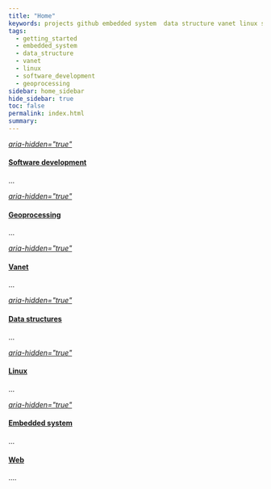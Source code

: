 ```yaml
---
title: "Home"
keywords: projects github embedded system  data structure vanet linux software development geoprocessing
tags: 
  - getting_started
  - embedded_system
  - data_structure
  - vanet
  - linux
  - software_development
  - geoprocessing
sidebar: home_sidebar
hide_sidebar: true
toc: false
permalink: index.html
summary:
---
```


<!-- List -->
<!-- The circle icons use Font Awesome's stacked icon classes. For more information, visit http://fontawesome.io/examples/ -->
<div class="row">
    <!--<div class="col-lg-12">
        <h2 class="page-header">Service List</h2>
    </div>-->
    <div class="col-md-4">
        <div class="media">
            <div class="pull-left">
                <span class="fa-stack fa-2x">
                        <i class="fa fa-circle fa-stack-2x text-primary item_list"></i>
                        <a href="sw_home.html">
                            <i class="fa fa-code fa-stack-1x fa-inverse"> aria-hidden="true"</i>
                        </a>
                </span>
            </div>
            <div class="media-body">
                <a href="sw_home.html"><h4 class="media-heading">Software development</h4></a>
                <p>...</p>
            </div>
        </div>
        <div class="media">
            <div class="pull-left">
                <span class="fa-stack fa-2x">
                        <i class="fa fa-circle fa-stack-2x text-primary item_list"></i>
                        <a href="geo_home.html">
                            <i class="fa fa-map fa-stack-1x fa-inverse"> aria-hidden="true"</i>
                        </a>
                </span>
            </div>
            <div class="media-body">
                <a href="geo_home.html"><h4 class="media-heading">Geoprocessing</h4></a>
                <p>...</p>
            </div>
        </div>
        <div class="media">
            <div class="pull-left">
                <span class="fa-stack fa-2x">
                        <i class="fa fa-circle fa-stack-2x text-primary item_list"></i>
                        <a href="vanet_home.html">
                            <i class="fa fa-road fa-stack-1x fa-inverse"> aria-hidden="true"</i>
                        </a>
                </span>
            </div>
            <div class="media-body">
                <a href="vanet_home.html"><h4 class="media-heading">Vanet</h4></a>
                <p>...</p>
            </div>
        </div>
    </div>
    <div class="col-md-4">
        <div class="media">
            <div class="pull-left">
                <span class="fa-stack fa-2x">
                        <i class="fa fa-circle fa-stack-2x text-primary item_list"></i>
                        <a href="data_home.html">
                            <i class="fa fa-flask fa-stack-1x fa-inverse"> aria-hidden="true"</i>
                        </a>
                </span>
            </div>
            <div class="media-body">
                <a href="data_structures_home.html"><h4 class="media-heading">Data structures</h4></a>
                <p>...</p>
            </div>
        </div>
        <div class="media">
            <div class="pull-left">
                <span class="fa-stack fa-2x">
                        <i class="fa fa-circle fa-stack-2x text-primary item_list"></i>
                        <a href="linux_home.html">
                            <i class="fa fa-linux fa-stack-1x fa-inverse"> aria-hidden="true"</i>
                        </a>
                </span>
            </div>
            <div class="media-body">
                <a href="linux_home.html"><h4 class="media-heading">Linux</h4></a>
                <p>...</p>
            </div>
        </div>
        <div class="media">
            <div class="pull-left">
                <span class="fa-stack fa-2x">
                        <i class="fa fa-circle fa-stack-2x text-primary item_list"></i>
                        <a href="embedded_home.html">
                            <i class="fa fa-microchip fa-stack-1x fa-inverse"> aria-hidden="true"</i>
                        </a>
                </span>
            </div>
            <div class="media-body">
                <a href="embedded_home.html"><h4 class="media-heading">Embedded system</h4></a>
                <p>...</p>
            </div>
        </div>
    </div>
    <div class="col-md-4">
        <div class="media">
            <div class="pull-left">
                <span class="fa-stack fa-2x">
                        <i class="fa fa-circle fa-stack-2x text-primary  item_list"></i>
                        <a href="web_home.html">
                            <i class="fa fa-globe fa-stack-1x fa-inverse" aria-hidden="true"></i>
                        </a>
                </span>
            </div>
             <div class="media-body">
                  <a href="web_home.html"><h4 class="media-heading">Web</h4></a>
                  <p>....</p>
             </div>
        </div>
    </div>
</div>
